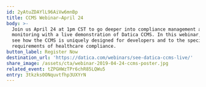 ```yaml
---
id: 2yAtuZDAYlL96AiVw6mnBp
title: CCMS Webinar—April 24
body: >-
  Join us April 24 at 1pm CST to go deeper into compliance management and
  monitoring with a live demonstration of Datica CCMS. In this webinar, you’ll
  see how the CCMS is uniquely designed for developers and to the specific
  requirements of healthcare compliance.
button_label: Register Now
destination_url: 'https://datica.com/webinars/see-datica-ccms-live/'
share_image: /assets/cta/webinar-2019-04-24-ccms-poster.jpg
related_event: tZPGHWzTPr6chR85LQWu5
entry: 3tkzks0ONquvtfhp3UXYrN
---
```


  